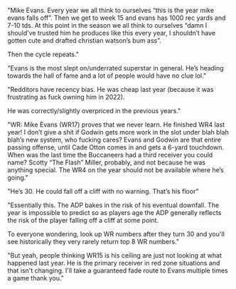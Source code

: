 "Mike Evans. Every year we all think to ourselves “this is the year mike evans falls off”. Then we get to week 15 and evans has 1000 rec yards and 7-10 tds. At this point in the season we all think to ourselves “damn I should’ve trusted him he produces like this every year, I shouldn’t have gotten cute and drafted christian watson’s bum ass”.

Then the cycle repeats."

"Evans is the most slept on/underrated superstar in general. He’s heading towards the hall of fame and a lot of people would have no clue lol."

"Redditors have recency bias. He was cheap last year (because it was frustrating as fuck owning him in 2022).

He was correctly/slightly overpriced in the previous years."

"WR: Mike Evans (WR17) proves that we never learn. He finished WR4 last year! I don’t give a shit if Godwin gets more work in the slot under blah blah blah’s new system, who fucking cares? Evans and Godwin are that entire passing offense, until Cade Otton comes in and gets a 6-yard touchdown. When was the last time the Buccaneers had a third receiver you could name? Scotty “The Flash” Miller, probably, and not because he was anything special. The WR4 on the year should not be available where he’s going."

"He’s 30. He could fall off a cliff with no warning. That’s his floor"

"Essentially this. The ADP bakes in the risk of his eventual downfall. The year is impossible to predict so as players age the ADP generally reflects the risk of the player falling off a cliff at some point. 

To everyone wondering, look up WR numbers after they turn 30 and you'll see historically they very rarely return top 8 WR numbers."

"But yeah, people thinking WR15 is his ceiling are just not looking at what happened last year. He is the primary receiver in red zone situations and that isn't changing. I'll take a guaranteed fade route to Evans multiple times a game thank you."
